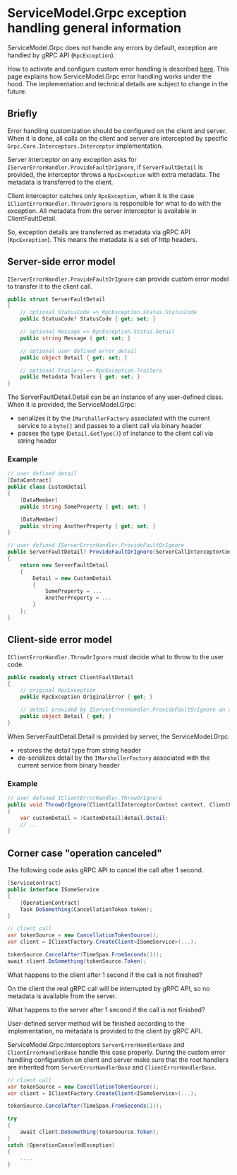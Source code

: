 # ServiceModel.Grpc exception handling general information

ServiceModel.Grpc does not handle any errors by default, exception are handled by gRPC API (`RpcException`).

How to activate and configure custom error handling is described [here](global-error-handling.md). This page explains how ServiceModel.Grpc error handling works under the hood. The implementation and technical details are subject to change in the future.

## Briefly

Error handling customization should be configured on the client and server. When it is done, all calls on the client and server are intercepted by specific `Grpc.Core.Interceptors.Interceptor` implementation.

Server interceptor on any exception asks for `IServerErrorHandler.ProvideFaultOrIgnore`, if `ServerFaultDetail` is provided, the interceptor throws a `RpcException` with extra metadata. The metadata is transferred to the client.

Client interceptor catches only `RpcException`, when it is the case `IClientErrorHandler.ThrowOrIgnore` is responsible for what to do with the exception. All metadata from the server interceptor is available in ClientFaultDetail.

So, exception details are transferred as metadata via gRPC API (`RpcException`). This means the metadata is a set of http headers.

## Server-side error model

`IServerErrorHandler.ProvideFaultOrIgnore` can provide custom error model to transfer it to the client call.

``` c#
public struct ServerFaultDetail
{
    // optional StatusCode => RpcException.Status.StatusCode
    public StatusCode? StatusCode { get; set; }

    // optional Message => RpcException.Status.Detail
    public string Message { get; set; }

    // optional user defined error detail
    public object Detail { get; set; }

    // optional Trailers => RpcException.Trailers
    public Metadata Trailers { get; set; }
}
```

The ServerFaultDetail.Detail can be an instance of any user-defined class. When it is provided, the ServiceModel.Grpc:

- serializes it by the `IMarshallerFactory` associated with the current service to a `byte[]` and passes to a client call via binary header
- passes the type (`Detail.GetType()`) of instance to the client call via string header

### Example

``` c#
// user defined detail
[DataContract]
public class CustomDetail
{
    [DataMember]
    public string SomeProperty { get; set; }

    [DataMember]
    public string AnotherProperty { get; set; }
}

// user defined IServerErrorHandler.ProvideFaultOrIgnore
public ServerFaultDetail? ProvideFaultOrIgnore(ServerCallInterceptorContext context, Exception error)
{
    return new ServerFaultDetail
    {
        Detail = new CustomDetail
        {
            SomeProperty = ...
            AnotherProperty = ...
        }
    };
}
```

## Client-side error model

`IClientErrorHandler.ThrowOrIgnore` must decide what to throw to the user code.

``` c#
public readonly struct ClientFaultDetail
{
    // original RpcException
    public RpcException OriginalError { get; }

    // detail provided by IServerErrorHandler.ProvideFaultOrIgnore on server
    public object Detail { get; }
}
```

When ServerFaultDetail.Detail is provided by server, the ServiceModel.Grpc:

- restores the detail type from string header
- de-serializes detail by the `IMarshallerFactory` associated with the current service from binary header

### Example

``` c#
// user defined IClientErrorHandler.ThrowOrIgnore
public void ThrowOrIgnore(ClientCallInterceptorContext context, ClientFaultDetail detail)
{
    var customDetail = (CustomDetail)detail.Detail;
    // ...
}
```

## Corner case "operation canceled"

The following code asks gRPC API to cancel the call after 1 second.

``` c#
[ServiceContract]
public interface ISomeService
{
    [OperationContract]
    Task DoSomething(CancellationToken token);
}

// client call
var tokenSource = new CancellationTokenSource();
var client = IClientFactory.CreateClient<ISomeService>(...);

tokenSource.CancelAfter(TimeSpan.FromSeconds(1));
await client.DoSomething(tokenSource.Token);
```

What happens to the client after 1 second if the call is not finished?

On the client the real gRPC call will be interrupted by gRPC API, so no metadata is available from the server.

What happens to the server after 1 second if the call is not finished?

User-defined server method will be finished according to the implementation, no metadata is provided to the client by gRPC API.

ServiceModel.Grpc.Interceptors `ServerErrorHandlerBase` and `ClientErrorHandlerBase` handle this case properly. During the custom error handling configuration on client and server make sure that the root handlers are inherited from `ServerErrorHandlerBase` and `ClientErrorHandlerBase`.

``` c#
// client call
var tokenSource = new CancellationTokenSource();
var client = IClientFactory.CreateClient<ISomeService>(...);

tokenSource.CancelAfter(TimeSpan.FromSeconds(1));

try
{
    await client.DoSomething(tokenSource.Token);
}
catch (OperationCanceledException)
{
    ....
}
```
